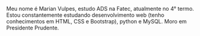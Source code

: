 Meu nome é Marian Vulpes, estudo ADS na Fatec, atualmente no 4° termo. Estou constantemente estudando desenvolvimento web 
(tenho conhecimentos em HTML, CSS e Bootstrap), python e MySQL. Moro em Presidente Prudente. 
